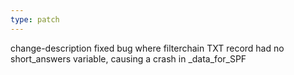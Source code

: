 ```yaml
---
type: patch
---
```

change-description fixed bug where filterchain TXT record had no short_answers variable, causing a crash in _data_for_SPF